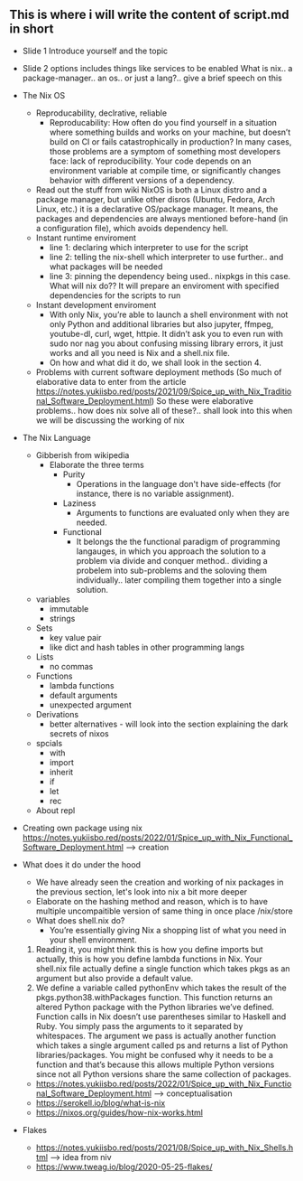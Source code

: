 ## This is where i will write the content of script.md in short

* Slide 1
	Introduce yourself and the topic
* Slide 2
	options includes things like services to be enabled
	What is nix.. a package-manager.. an os.. or just a lang?.. give a brief speech on this

* The Nix OS
	- Reproducability, declrative, reliable
		* Reproducability: How often do you find yourself in a situation where something builds and works on your machine, but doesn’t build on CI 
		or fails catastrophically in production?
		In many cases, those problems are a symptom of something most developers face: lack of reproducibility. 
		Your code depends on an environment variable at compile time, or significantly changes behavior with different versions of a dependency.
	- Read out the stuff from wiki
	NixOS is both a Linux distro and a package manager, but unlike other disros (Ubuntu, Fedora, Arch Linux, etc.) it is a declarative OS/package manager. 
	It means, the packages and dependencies are always mentioned before-hand (in a configuration file), which avoids dependency hell.
	- Instant runtime enviroment
		- line 1: declaring which interpreter to use for the script
		- line 2: telling the nix-shell which interpreter to use further.. and what packages will be needed
		- line 3: pinning the dependency being used.. nixpkgs in this case.
		What will nix do??
			It will prepare an enviroment with specified dependencies for the scripts to run
	- Instant development enviroment
	  	- With only Nix, you’re able to launch a shell environment with not only Python and additional libraries but also jupyter, ffmpeg, youtube-dl, curl, wget, httpie.
	   	  It didn’t ask you to even run with sudo nor nag you about confusing missing library errors, it just works and all you need is Nix and a shell.nix file.
		- On how and what did it do, we shall look in the section 4.
	- Problems with current software deployment methods
		(So much of elaborative data to enter from the article https://notes.yukiisbo.red/posts/2021/09/Spice_up_with_Nix_Traditional_Software_Deployment.html)
		So these were elaborative problems.. how does nix solve all of these?.. shall look into this when we will be discussing the working of nix

* The Nix Language
	- Gibberish from wikipedia
		- Elaborate the three terms
			* Purity
				- Operations in the language don't have side-effects (for instance, there is no variable assignment).
			* Laziness
				- Arguments to functions are evaluated only when they are needed.
			* Functional
				- It belongs the the functional paradigm of programming langauges, in which you approach the solution to
				a problem via divide and conquer method.. dividing a probelem into sub-problems and the soloving them 
				individually.. later compiling them together into a single solution.
	- variables
		* immutable
		* strings
	- Sets
		* key value pair
		* like dict and hash tables in other programming langs
	- Lists
		* no commas
	- Functions
		* lambda functions
		* default arguments
		* unexpected argument
	- Derivations
		* better alternatives - will look into the section explaining the dark secrets of nixos
	- spcials
		* with
		* import
		* inherit
		* if 
		* let
		* rec
	- About repl

* Creating own package using nix
	https://notes.yukiisbo.red/posts/2022/01/Spice_up_with_Nix_Functional_Software_Deployment.html --> creation 

* What does it do under the hood
	- We have already seen the creation and working of nix packages in the previous section, let's look into nix a bit more deeper
	- Elaborate on the hashing method and reason, which is to have multiple uncompaitible version of same thing in once place /nix/store
	- What does shell.nix do?
		 - You’re essentially giving Nix a shopping list of what you need in your shell environment. 
	1) Reading it, you might think this is how you define imports but actually, this is how you define lambda functions in Nix.
	   Your shell.nix file actually define a single function which takes pkgs as an argument but also provide a default value. 
	2) We define a variable called pythonEnv which takes the result of the pkgs.python38.withPackages function. This function returns 
	   an altered Python package with the Python libraries we’ve defined.
	   Function calls in Nix doesn’t use parentheses similar to Haskell and Ruby. You simply pass the arguments to it separated by whitespaces.
	   The argument we pass is actually another function which takes a single argument called ps and returns a list of Python libraries/packages.
	   You might be confused why it needs to be a function and that’s because this allows multiple Python versions since not all Python versions 
	   share the same collection of packages. 
	- https://notes.yukiisbo.red/posts/2022/01/Spice_up_with_Nix_Functional_Software_Deployment.html --> conceptualisation
	- https://serokell.io/blog/what-is-nix
	- https://nixos.org/guides/how-nix-works.html

* Flakes
	- https://notes.yukiisbo.red/posts/2021/08/Spice_up_with_Nix_Shells.html --> idea from niv
	- https://www.tweag.io/blog/2020-05-25-flakes/
